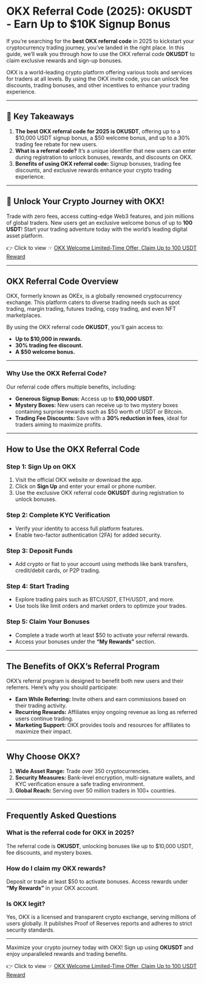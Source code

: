 # OKX Referral Code (2025): OKUSDT - Earn Up to $10K Signup Bonus

If you’re searching for the **best OKX referral code** in 2025 to kickstart your cryptocurrency trading journey, you’ve landed in the right place. In this guide, we’ll walk you through how to use the OKX referral code **OKUSDT** to claim exclusive rewards and sign-up bonuses.

OKX is a world-leading crypto platform offering various tools and services for traders at all levels. By using the OKX invite code, you can unlock fee discounts, trading bonuses, and other incentives to enhance your trading experience.

---

## 🔑 Key Takeaways

1. **The best OKX referral code for 2025 is OKUSDT**, offering up to a $10,000 USDT signup bonus, a $50 welcome bonus, and up to a 30% trading fee rebate for new users.
2. **What is a referral code?** It’s a unique identifier that new users can enter during registration to unlock bonuses, rewards, and discounts on OKX.
3. **Benefits of using OKX referral code:** Signup bonuses, trading fee discounts, and exclusive rewards enhance your crypto trading experience.

---

## 🚀 Unlock Your Crypto Journey with OKX!

Trade with zero fees, access cutting-edge Web3 features, and join millions of global traders. New users get an exclusive welcome bonus of up to **100 USDT**! Start your trading adventure today with the world’s leading digital asset platform.

👉 Click to view ☞ [OKX Welcome Limited-Time Offer, Claim Up to 100 USDT Reward](https://bit.ly/OKXe)

---

## OKX Referral Code Overview

OKX, formerly known as OKEx, is a globally renowned cryptocurrency exchange. This platform caters to diverse trading needs such as spot trading, margin trading, futures trading, copy trading, and even NFT marketplaces.

By using the OKX referral code **OKUSDT**, you’ll gain access to:

- **Up to $10,000 in rewards.**
- **30% trading fee discount.**
- **A $50 welcome bonus.**

---

### Why Use the OKX Referral Code?

Our referral code offers multiple benefits, including:

- **Generous Signup Bonus:** Access up to **$10,000 USDT**.
- **Mystery Boxes:** New users can receive up to two mystery boxes containing surprise rewards such as $50 worth of USDT or Bitcoin.
- **Trading Fee Discounts:** Save with a **30% reduction in fees**, ideal for traders aiming to maximize profits.

---

## How to Use the OKX Referral Code

### Step 1: Sign Up on OKX
1. Visit the official OKX website or download the app.
2. Click on **Sign Up** and enter your email or phone number.
3. Use the exclusive OKX referral code **OKUSDT** during registration to unlock bonuses.

### Step 2: Complete KYC Verification
- Verify your identity to access full platform features.
- Enable two-factor authentication (2FA) for added security.

### Step 3: Deposit Funds
- Add crypto or fiat to your account using methods like bank transfers, credit/debit cards, or P2P trading.

### Step 4: Start Trading
- Explore trading pairs such as BTC/USDT, ETH/USDT, and more.
- Use tools like limit orders and market orders to optimize your trades.

### Step 5: Claim Your Bonuses
- Complete a trade worth at least $50 to activate your referral rewards.
- Access your bonuses under the **“My Rewards”** section.

---

## The Benefits of OKX’s Referral Program

OKX’s referral program is designed to benefit both new users and their referrers. Here’s why you should participate:

- **Earn While Referring:** Invite others and earn commissions based on their trading activity.
- **Recurring Rewards:** Affiliates enjoy ongoing revenue as long as referred users continue trading.
- **Marketing Support:** OKX provides tools and resources for affiliates to maximize their impact.

---

## Why Choose OKX?

1. **Wide Asset Range:** Trade over 350 cryptocurrencies.
2. **Security Measures:** Bank-level encryption, multi-signature wallets, and KYC verification ensure a safe trading environment.
3. **Global Reach:** Serving over 50 million traders in 100+ countries.

---

## Frequently Asked Questions

### What is the referral code for OKX in 2025?
The referral code is **OKUSDT**, unlocking bonuses like up to $10,000 USDT, fee discounts, and mystery boxes.

### How do I claim my OKX rewards?
Deposit or trade at least $50 to activate bonuses. Access rewards under **“My Rewards”** in your OKX account.

### Is OKX legit?
Yes, OKX is a licensed and transparent crypto exchange, serving millions of users globally. It publishes Proof of Reserves reports and adheres to strict security standards.

---

Maximize your crypto journey today with OKX! Sign up using **OKUSDT** and enjoy unparalleled rewards and trading benefits.

👉 Click to view ☞ [OKX Welcome Limited-Time Offer, Claim Up to 100 USDT Reward](https://www.okx.com/join/OKUSDT)
